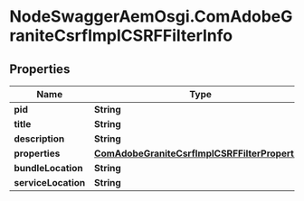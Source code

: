# NodeSwaggerAemOsgi.ComAdobeGraniteCsrfImplCSRFFilterInfo

## Properties
Name | Type | Description | Notes
------------ | ------------- | ------------- | -------------
**pid** | **String** |  | [optional] 
**title** | **String** |  | [optional] 
**description** | **String** |  | [optional] 
**properties** | [**ComAdobeGraniteCsrfImplCSRFFilterProperties**](ComAdobeGraniteCsrfImplCSRFFilterProperties.md) |  | [optional] 
**bundleLocation** | **String** |  | [optional] 
**serviceLocation** | **String** |  | [optional] 



